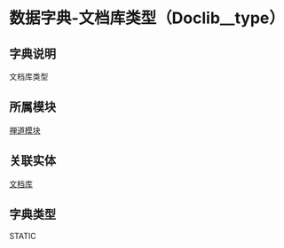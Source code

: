 # 数据字典-文档库类型（Doclib__type）
## 字典说明
文档库类型

## 所属模块
[禅道模块](../module/zentao)

## 关联实体
[文档库](../module/zentao/DocLib)

## 字典类型
STATIC



